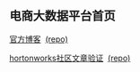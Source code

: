 
## 电商大数据平台首页

[官方博客](https://imaidata.github.io/blog)  [(repo)](https://github.com/imaidata/blog)   

[hortonworks社区文章验证](https://imaidata.github.io/Articles)  [(repo)](https://github.com/imaidata/imaidata.github.io)   
